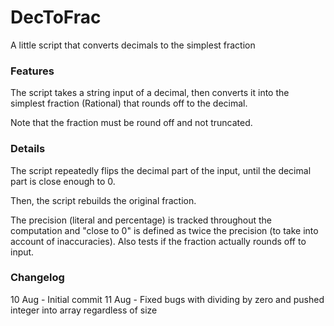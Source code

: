 # DecToFrac
A little script that converts decimals to the simplest fraction

### Features
The script takes a string input of a decimal, then converts it into the simplest fraction (Rational) that rounds off to the decimal.

Note that the fraction must be round off and not truncated.

### Details
The script repeatedly flips the decimal part of the input, until the decimal part is close enough to 0.

Then, the script rebuilds the original fraction.

The precision (literal and percentage) is tracked throughout the computation and "close to 0" is defined as twice the precision (to take into account of inaccuracies). Also tests if the fraction actually rounds off to input.

### Changelog
10 Aug - Initial commit
11 Aug - Fixed bugs with dividing by zero and pushed integer into array regardless of size